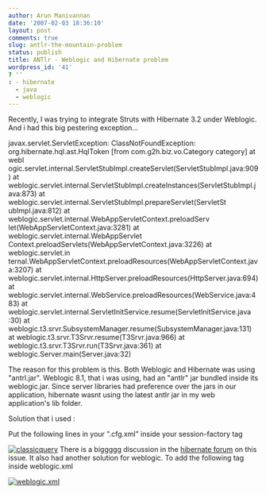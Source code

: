 ```yaml
---
author: Arun Manivannan
date: '2007-02-03 18:36:10'
layout: post
comments: true
slug: antlr-the-mountain-problem
status: publish
title: ANTlr - Weblogic and Hibernate problem
wordpress_id: '41'
? ''
: - hibernate
  - java
  - weblogic
---
```


Recently, I was trying to integrate Struts with Hibernate 3.2 under Weblogic.
And i had this big pestering exception...

javax.servlet.ServletException: ClassNotFoundException:
org.hibernate.hql.ast.HqlToken [from com.g2h.biz.vo.Category category] at webl
ogic.servlet.internal.ServletStubImpl.createServlet(ServletStubImpl.java:909)
at weblogic.servlet.internal.ServletStubImpl.createInstances(ServletStubImpl.j
ava:873) at weblogic.servlet.internal.ServletStubImpl.prepareServlet(ServletSt
ubImpl.java:812) at weblogic.servlet.internal.WebAppServletContext.preloadServ
let(WebAppServletContext.java:3281) at weblogic.servlet.internal.WebAppServlet
Context.preloadServlets(WebAppServletContext.java:3226) at weblogic.servlet.in
ternal.WebAppServletContext.preloadResources(WebAppServletContext.java:3207)
at weblogic.servlet.internal.HttpServer.preloadResources(HttpServer.java:694)
at weblogic.servlet.internal.WebService.preloadResources(WebService.java:483)
at weblogic.servlet.internal.ServletInitService.resume(ServletInitService.java
:30) at weblogic.t3.srvr.SubsystemManager.resume(SubsystemManager.java:131) at
weblogic.t3.srvr.T3Srvr.resume(T3Srvr.java:966) at
weblogic.t3.srvr.T3Srvr.run(T3Srvr.java:361) at
weblogic.Server.main(Server.java:32)

The reason for this problem is this. Both Weblogic and Hibernate was using
"antrl.jar". Weblogic 8.1, that i was using, had an "antlr" jar bundled inside
its weblogic.jar. Since server libraries had preference over the jars in our
application, hibernate wasnt using the latest antlr jar in my web
application's lib folder.

Solution that i used :

Put the following lines in your ".cfg.xml" inside your session-factory tag

[![classicquery][1]][2] There is a biggggg discussion in the [hibernate
forum][3] on this issue. It also had another solution for weblogic. To add the
following tag inside weblogic.xml

[![weblogic.xml][4]][5]

   [1]: http://beanpicks.wordpress.com/files/2007/02/classicquery.png

   [2]: http://beanpicks.wordpress.com/files/2007/02/classicquery.png
(classicquery)

   [3]: http://forum.hibernate.org/viewtopic.php?t=939468

   [4]: http://beanpicks.wordpress.com/files/2007/02/weblogicxml.png

   [5]: http://beanpicks.wordpress.com/files/2007/02/weblogicxml.png
(weblogic.xml)

